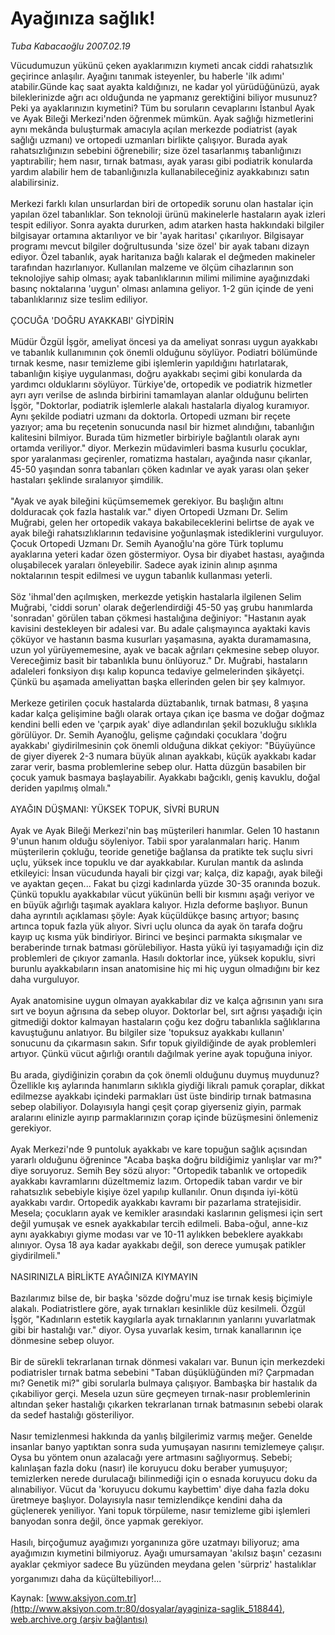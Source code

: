 # Ayağınıza sağlık!

*Tuba Kabacaoğlu 2007.02.19*

<div class="pNewsDetailMainContent" itemprop="articleBody">
 Vücudumuzun yükünü çeken ayaklarımızın kıymeti ancak ciddi rahatsızlık geçirince anlaşılır. Ayağını tanımak isteyenler, bu haberle 'ilk adımı' atabilir.Günde kaç saat ayakta kaldığınızı, ne kadar yol yürüdüğünüzü, ayak bileklerinizde ağrı acı olduğunda ne yapmanız gerektiğini biliyor musunuz? Peki ya ayaklarınızın kıymetini? Tüm bu soruların cevaplarını İstanbul Ayak ve Ayak Bileği Merkezi'nden öğrenmek mümkün. Ayak sağlığı hizmetlerini aynı mekânda buluşturmak amacıyla açılan merkezde podiatrist (ayak sağlığı uzmanı) ve ortopedi uzmanları birlikte çalışıyor. Burada ayak rahatsızlığınızın sebebini öğrenebilir; size özel tasarlanmış tabanlığınızı yaptırabilir; hem nasır, tırnak batması, ayak yarası gibi podiatrik konularda yardım alabilir hem de tabanlığınızla kullanabileceğiniz ayakkabınızı satın alabilirsiniz.
 <br/>
 <br/>
 Merkezi farklı kılan unsurlardan biri de ortopedik sorunu olan hastalar için yapılan özel tabanlıklar. Son teknoloji ürünü makinelerle hastaların ayak izleri tespit ediliyor. Sonra ayakta dururken, adım atarken hasta hakkındaki bilgiler bilgisayar ortamına aktarılıyor ve bir 'ayak haritası' çıkarılıyor. Bilgisayar programı mevcut bilgiler doğrultusunda 'size özel' bir ayak tabanı dizayn ediyor. Özel tabanlık, ayak haritanıza bağlı kalarak el değmeden makineler tarafından hazırlanıyor. Kullanılan malzeme ve ölçüm cihazlarının son teknolojiye sahip olması; ayak tabanlıklarının milimi milimine ayağınızdaki basınç noktalarına 'uygun' olması anlamına geliyor. 1-2 gün içinde de yeni tabanlıklarınız size teslim ediliyor.
 <br/>
 <br/>
 ÇOCUĞA 'DOĞRU AYAKKABI' GİYDİRİN
 <br/>
 <br/>
 Müdür Özgül İşgör, ameliyat öncesi ya da ameliyat sonrası uygun ayakkabı ve tabanlık kullanımının çok önemli olduğunu söylüyor. Podiatri bölümünde tırnak kesme, nasır temizleme gibi işlemlerin yapıldığını hatırlatarak, tabanlığın kişiye uygulanması, doğru ayakkabı seçimi gibi konularda da yardımcı olduklarını söylüyor. Türkiye'de, ortopedik ve podiatrik hizmetler ayrı ayrı verilse de aslında birbirini tamamlayan alanlar olduğunu belirten İşgör, "Doktorlar, podiatrik işlemlerle alakalı hastalarla diyalog kuramıyor. Aynı şekilde podiatri uzmanı da doktorla. Ortopedi uzmanı bir reçete yazıyor; ama bu reçetenin sonucunda nasıl bir hizmet alındığını, tabanlığın kalitesini bilmiyor. Burada tüm hizmetler birbiriyle bağlantılı olarak aynı ortamda veriliyor." diyor. Merkezin müdavimleri basma kusurlu çocuklar, spor yaralanması geçirenler, romatizma hastaları, ayağında nasır çıkanlar, 45-50 yaşından sonra tabanları çöken kadınlar ve ayak yarası olan şeker hastaları şeklinde sıralanıyor şimdilik.
 <br/>
 <br/>
 "Ayak ve ayak bileğini küçümsememek gerekiyor. Bu başlığın altını dolduracak çok fazla hastalık var." diyen Ortopedi Uzmanı Dr. Selim Muğrabi, gelen her ortopedik vakaya bakabileceklerini belirtse de ayak ve ayak bileği rahatsızlıklarının tedavisine yoğunlaşmak istediklerini vurguluyor. Çocuk Ortopedi Uzmanı Dr. Semih Ayanoğlu'na göre Türk toplumu ayaklarına yeteri kadar özen göstermiyor. Oysa bir diyabet hastası, ayağında oluşabilecek yaraları önleyebilir. Sadece ayak izinin alınıp aşınma noktalarının tespit edilmesi ve uygun tabanlık kullanması yeterli.
 <br/>
 <br/>
 Söz 'ihmal'den açılmışken, merkezde yetişkin hastalarla ilgilenen Selim Muğrabi, 'ciddi sorun' olarak değerlendirdiği 45-50 yaş grubu hanımlarda 'sonradan' görülen taban çökmesi hastalığına değiniyor: "Hastanın ayak kavisini destekleyen bir adalesi var. Bu adale çalışmayınca ayaktaki kavis çöküyor ve hastanın basma kusurları yaşamasına, ayakta duramamasına, uzun yol yürüyememesine, ayak ve bacak ağrıları çekmesine sebep oluyor. Vereceğimiz basit bir tabanlıkla bunu önlüyoruz." Dr. Muğrabi, hastaların adaleleri fonksiyon dışı kalıp kopunca tedaviye gelmelerinden şikâyetçi. Çünkü bu aşamada ameliyattan başka ellerinden gelen bir şey kalmıyor.
 <br/>
 <br/>
 Merkeze getirilen çocuk hastalarda düztabanlık, tırnak batması, 8 yaşına kadar kalça gelişimine bağlı olarak ortaya çıkan içe basma ve doğar doğmaz kendini belli eden ve 'çarpık ayak' diye adlandırılan şekil bozukluğu sıklıkla görülüyor. Dr. Semih Ayanoğlu, gelişme çağındaki çocuklara 'doğru ayakkabı' giydirilmesinin çok önemli olduğuna dikkat çekiyor: "Büyüyünce de giyer diyerek 2-3 numara büyük alınan ayakkabı, küçük ayakkabı kadar zarar verir, basma problemlerine sebep olur. Hatta düzgün basabilen bir çocuk yamuk basmaya başlayabilir. Ayakkabı bağcıklı, geniş kavuklu, doğal deriden yapılmış olmalı."
 <br/>
 <br/>
 AYAĞIN DÜŞMANI: YÜKSEK TOPUK, SİVRİ BURUN
 <br/>
 <br/>
 Ayak ve Ayak Bileği Merkezi'nin baş müşterileri hanımlar. Gelen 10 hastanın 9'unun hanım olduğu söyleniyor. Tabii spor yaralanmaları hariç. Hanım müşterilerin çokluğu, teoride genetiğe bağlansa da pratikte tek suçlu sivri uçlu, yüksek ince topuklu ve dar ayakkabılar. Kurulan mantık da aslında etkileyici: İnsan vücudunda hayali bir çizgi var; kalça, diz kapağı, ayak bileği ve ayaktan geçen... Fakat bu çizgi kadınlarda yüzde 30-35 oranında bozuk. Çünkü topuklu ayakkabılar vücut yükünün belli bir kısmını aşağı veriyor ve en büyük ağırlığı taşımak ayaklara kalıyor. Hızla deforme başlıyor. Bunun daha ayrıntılı açıklaması şöyle: Ayak küçüldükçe basınç artıyor; basınç artınca topuk fazla yük alıyor. Sivri uçlu olunca da ayak ön tarafa doğru kayıp uç kısma yük bindiriyor. Birinci ve beşinci parmakta sıkışmalar ve beraberinde tırnak batması görülebiliyor. Hasta yükü iyi taşıyamadığı için diz problemleri de çıkıyor zamanla. Hasılı doktorlar ince, yüksek kopuklu, sivri burunlu ayakkabıların insan anatomisine hiç mi hiç uygun olmadığını bir kez daha vurguluyor.
 <br/>
 <br/>
 Ayak anatomisine uygun olmayan ayakkabılar diz ve kalça ağrısının yanı sıra sırt ve boyun ağrısına da sebep oluyor. Doktorlar bel, sırt ağrısı yaşadığı için gitmediği doktor kalmayan hastaların çoğu kez doğru tabanlıkla sağlıklarına kavuştuğunu anlatıyor. Bu bilgiler size 'topuksuz ayakkabı kullanın' sonucunu da çıkarmasın sakın. Sıfır topuk giyildiğinde de ayak problemleri artıyor. Çünkü vücut ağırlığı orantılı dağılmak yerine ayak topuğuna iniyor.
 <br/>
 <br/>
 Bu arada, giydiğinizin çorabın da çok önemli olduğunu duymuş muydunuz? Özellikle kış aylarında hanımların sıklıkla giydiği likralı pamuk çoraplar, dikkat edilmezse ayakkabı içindeki parmakları üst üste bindirip tırnak batmasına sebep olabiliyor. Dolayısıyla hangi çeşit çorap giyerseniz giyin, parmak aralarını elinizle ayırıp parmaklarınızın çorap içinde büzüşmesini önlemeniz gerekiyor.
 <br/>
 <br/>
 Ayak Merkezi'nde 9 puntoluk ayakkabı ve kare topuğun sağlık açısından yararlı olduğunu öğrenince "Acaba başka doğru bildiğimiz yanlışlar var mı?" diye soruyoruz. Semih Bey sözü alıyor: "Ortopedik tabanlık ve ortopedik ayakkabı kavramlarını düzeltmemiz lazım. Ortopedik taban vardır ve bir rahatsızlık sebebiyle kişiye özel yapılıp kullanılır. Onun dışında iyi-kötü ayakkabı vardır. Ortopedik ayakkabı kavramı bir pazarlama stratejisidir. Mesela; çocukların ayak ve kemikler arasındaki kaslarının gelişmesi için sert değil yumuşak ve esnek ayakkabılar tercih edilmeli. Baba-oğul, anne-kız aynı ayakkabıyı giyme modası var ve 10-11 aylıkken bebeklere ayakkabı alınıyor. Oysa 18 aya kadar ayakkabı değil, son derece yumuşak patikler giydirilmeli."
 <br/>
 <br/>
 NASIRINIZLA BİRLİKTE AYAĞINIZA KIYMAYIN
 <br/>
 <br/>
 Bazılarımız bilse de, bir başka 'sözde doğru'muz ise tırnak kesiş biçimiyle alakalı. Podiatristlere göre, ayak tırnakları kesinlikle düz kesilmeli. Özgül İşgör, "Kadınların estetik kaygılarla ayak tırnaklarının yanlarını yuvarlatmak gibi bir hastalığı var." diyor. Oysa yuvarlak kesim, tırnak kanallarının içe dönmesine sebep oluyor.
 <br/>
 <br/>
 Bir de sürekli tekrarlanan tırnak dönmesi vakaları var. Bunun için merkezdeki podiatrisler tırnak batma sebebini "Taban düşüklüğünden mi? Çarpmadan mı? Genetik mi?" gibi sorularla bulmaya çalışıyor. Bambaşka bir hastalık da çıkabiliyor gerçi. Mesela uzun süre geçmeyen tırnak-nasır problemlerinin altından şeker hastalığı çıkarken tekrarlanan tırnak batmasının sebebi olarak da sedef hastalığı gösteriliyor.
 <br/>
 <br/>
 Nasır temizlenmesi hakkında da yanlış bilgilerimiz varmış meğer. Genelde insanlar banyo yaptıktan sonra suda yumuşayan nasırını temizlemeye çalışır. Oysa bu yöntem onun azalacağı yere artmasını sağlıyormuş. Sebebi; kalınlaşan fazla doku (nasır) ile koruyucu doku beraber yumuşuyor; temizlerken nerede durulacağı bilinmediği için o esnada koruyucu doku da alınabiliyor. Vücut da 'koruyucu dokumu kaybettim' diye daha fazla doku üretmeye başlıyor. Dolayısıyla nasır temizlendikçe kendini daha da güçlenerek yeniliyor. Yani topuk törpüleme, nasır temizleme gibi işlemleri banyodan sonra değil, önce yapmak gerekiyor.
 <br/>
 <br/>
 Hasılı, birçoğumuz ayağımızı yorganınıza göre uzatmayı biliyoruz; ama ayağımızın kıymetini bilmiyoruz. Ayağı umursamayan 'akılsız başın' cezasını ayaklar çekmiyor sadece Bu yüzünden meydana gelen 'sürpriz' hastalıklar yorganımızı daha da  küçültebiliyor!...
 <br/>
</div>


Kaynak: [www.aksiyon.com.tr](http://www.aksiyon.com.tr:80/dosyalar/ayaginiza-saglik_518844), [web.archive.org (arşiv bağlantısı)](http://web.archive.org/web/20150523021835/http://www.aksiyon.com.tr:80/dosyalar/ayaginiza-saglik_518844)
